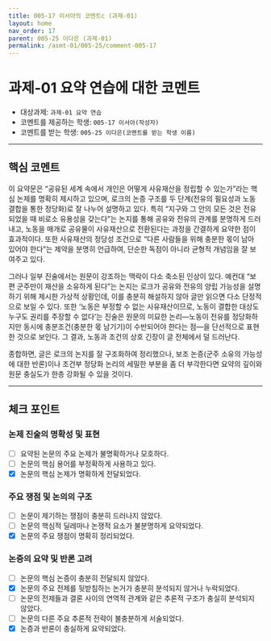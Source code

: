 ```yaml
---
title: 005-17 이서아의 코멘트c (과제-01) 
layout: home
nav_order: 17
parent: 005-25 이다은 (과제-01)
permalink: /asmt-01/005-25/comment-005-17
---
```


# 과제-01 요약 연습에 대한 코멘트

- 대상과제: `과제-01 요약 연습`
- 코멘트를 제공하는 학생: `005-17 이서아(작성자)` 
- 코멘트를 받는 학생: `005-25 이다은(코멘트를 받는 학생 이름)` 

---

## 핵심 코멘트

이 요약문은 “공유된 세계 속에서 개인은 어떻게 사유재산을 정립할 수 있는가”라는 핵심 논제를 명확히 제시하고 있으며, 로크의 논증 구조를 두 단계(전유의 필요성과 노동 결합을 통한 정당화)로 잘 나누어 설명하고 있다. 특히 “지구와 그 안의 모든 것은 전유되었을 때 비로소 유용성을 갖는다”는 논지를 통해 공유와 전유의 관계를 분명하게 드러내고, 노동을 매개로 공유물이 사유재산으로 전환된다는 과정을 간결하게 요약한 점이 효과적이다. 또한 사유재산의 정당성 조건으로 “다른 사람들을 위해 충분한 몫이 남아 있어야 한다”는 제약을 분명히 언급하여, 단순한 독점이 아니라 균형적 개념임을 잘 보여주고 있다.

그러나 일부 진술에서는 원문이 강조하는 맥락이 다소 축소된 인상이 있다. 예컨대 “보편 군주만이 재산을 소유하게 된다”는 논지는 로크가 공유와 전유의 양립 가능성을 설명하기 위해 제시한 가상적 상황인데, 이를 충분히 해설하지 않아 글만 읽으면 다소 단정적으로 보일 수 있다. 또한 ‘노동은 부정할 수 없는 사유재산이므로, 노동이 결합한 대상도 누구도 권리를 주장할 수 없다’는 진술은 원문의 미묘한 논리―노동이 전유를 정당화하지만 동시에 충분조건(충분한 몫 남기기)이 수반되어야 한다는 점―을 단선적으로 표현한 것으로 보인다. 그 결과, 노동과 조건의 상호 긴장이 글 전체에서 덜 드러난다.

종합하면, 글은 로크의 논지를 잘 구조화하여 정리했으나, 보조 논증(군주 소유의 가능성에 대한 반론)이나 조건부 정당화 논리의 세밀한 부분을 좀 더 부각한다면 요약의 깊이와 원문 충실도가 한층 강화될 수 있을 것이다.

---

## 체크 포인트

### 논제 진술의 명확성 및 표현  
- [ ] 요약된 논문의 주요 논제가 불명확하거나 모호하다.  
- [ ] 논문의 핵심 용어를 부정확하게 사용하고 있다.  
- [x] 논문의 핵심 논제가 명확하게 전달되었다.  

### 주요 쟁점 및 논의의 구조  
- [ ] 논문이 제기하는 쟁점이 충분히 드러나지 않았다.  
- [ ] 논문의 핵심적 딜레마나 논쟁적 요소가 불분명하게 요약되었다.  
- [x] 논문의 주요 쟁점이 명확히 정리되었다.  

### 논증의 요약 및 반론 고려  
- [ ] 논문의 핵심 논증이 충분히 전달되지 않았다.  
- [x] 논문의 주요 전제를 뒷받침하는 논거가 충분히 분석되지 않거나 누락되었다.  
- [ ] 논문의 전제들과 결론 사이의 연역적 관계와 같은 추론적 구조가 충실히 분석되지 않았다.  
- [ ] 논문의 다른 주요 추론적 전략이 불충분하게 서술되었다.
- [x] 논증과 반론이 충실하게 요약되었다. 